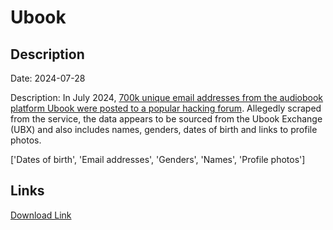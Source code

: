 # Ubook

## Description

Date: 2024-07-28

Description:
In July 2024, <a href="https://gbhackers.com/ubook-suffered-data-breach/" target="_blank" rel="noopener">700k unique email addresses from the audiobook platform Ubook were posted to a popular hacking forum</a>. Allegedly scraped from the service, the data appears to be sourced from the Ubook Exchange (UBX) and also includes names, genders, dates of birth and links to profile photos.


['Dates of birth', 'Email addresses', 'Genders', 'Names', 'Profile photos']

## Links

[Download Link](https://link-to.net/1229997/357.7813259120018/dynamic/?r=dWJvb2suY29t)